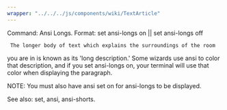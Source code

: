 ```yaml
---
wrapper: "../../../js/components/wiki/TextArticle"
---
```

Command: Ansi Longs.
Format:  set ansi-longs on || set ansi-longs off

     The longer body of text which explains the surroundings of the room
you are in is known as its 'long description.'  Some wizards use ansi
to color that description, and if you set ansi-longs on, your terminal
will use that color when displaying the paragraph.

NOTE: You must also have ansi set on for ansi-longs to be displayed.

See also: set, ansi, ansi-shorts.
